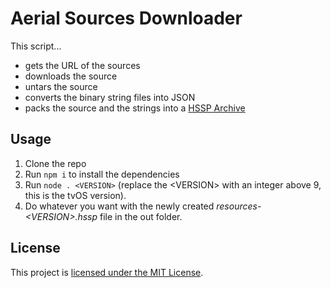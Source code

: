 # Aerial Sources Downloader

This script...

- gets the URL of the sources
- downloads the source
- untars the source
- converts the binary string files into JSON
- packs the source and the strings into a [HSSP Archive](https://github.com/HSSPfile/docs/#README)

## Usage

1. Clone the repo
2. Run `npm i` to install the dependencies
3. Run `node . <VERSION>` (replace the \<VERSION\> with an integer above 9, this is the tvOS version).
4. Do whatever you want with the newly created _resources-\<VERSION\>.hssp_ file in the out folder.

## License

This project is [licensed under the MIT License](./LICENSE).
